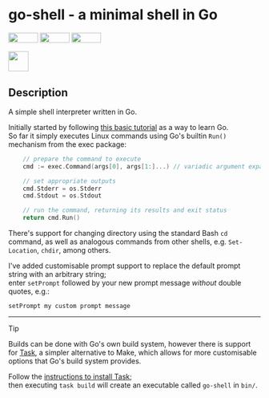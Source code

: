 # go-shell - a minimal shell in Go

<div align="left">
<img style="vertical-align: middle; height: 20px; width: 59px;" src="https://img.shields.io/badge/-Linux-grey?logo=linux" />
<img style="vertical-align: middle; height: 20px; width: 59px;" src="https://img.shields.io/badge/-macOS-black?logo=apple" />
<img style="vertical-align: middle; height: 20px; width: 59px;" src="https://img.shields.io/badge/-Windows-red" /><br><br>
<img style="vertical-align: middle; height: 40px; width: 40px;" src="https://cdn.jsdelivr.net/gh/devicons/devicon@latest/icons/go/go-original-wordmark.svg" />

## Description

A simple shell interpreter written in Go.  

Initially started by following [this basic tutorial](https://blog.init-io.net/post/2018/07-01-go-unix-shell/) as a way to learn Go.  
So far it simply executes Linux commands using Go's builtin `Run()` mechanism from the exec package:
```go
	// prepare the command to execute
	cmd := exec.Command(args[0], args[1:]...) // variadic argument expansion

	// set appropriate outputs
	cmd.Stderr = os.Stderr
	cmd.Stdout = os.Stdout

	// run the command, returning its results and exit status
	return cmd.Run()
```
There's support for changing directory using the standard Bash `cd` command, as well as analogous commands from other shells, e.g. `Set-Location`, `chdir`, among others.  

I've added customisable prompt support to replace the default prompt string with an arbitrary string;  
enter `setPrompt` followed by your new prompt message *without* double quotes, e.g.:  
```
setPrompt my custom prompt message
```
---

> [!TIP]  
> Builds can be done with Go's own build system, however there is support for [Task](https://taskfile.dev/), a simpler alternative to Make, which allows for more customisable options that Go's build system provides.  
> 
> Follow the [instructions to install Task](https://taskfile.dev/installation/);  
then executing `task build` will create an executable called `go-shell` in `bin/`.  
